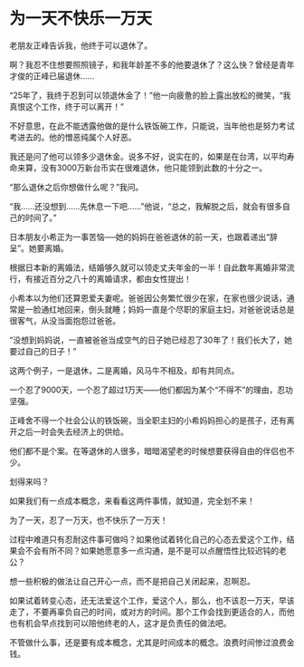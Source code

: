 # 为一天不快乐一万天

老朋友正峰告诉我，他终于可以退休了。 

啊？我忍不住想要照照镜子，和我年龄差不多的他要退休了？这么快？曾经是青年才俊的正峰已届退休…… 

“25年了，我终于忍到可以领退休金了！”他一向疲惫的脸上露出放松的微笑，“我真恨这个工作，终于可以离开！” 

不好意思，在此不能透露他做的是什么铁饭碗工作，只能说，当年他也是努力考试考进去的。他的憎恶纯属个人好恶。 

我还是问了他可以领多少退休金。说多不好，说实在的，如果是在台湾，以平均寿命来算，没有3000万新台币实在很难退休，他只能领到此数的十分之一。 

“那么退休之后你想做什么呢？”我问。 

“我……还没想到……先休息一下吧……”他说，“总之，我解脱之后，就会有很多自己的时间了。” 

日本朋友小希正为一事苦恼──她的妈妈在爸爸退休的前一天，也跟着递出“辞呈”。她要离婚。 

根据日本新的离婚法，结婚够久就可以领走丈夫年金的一半！自此数年离婚非常流行，有接近百分之八十的离婚请求，都由女性提出！ 

小希本以为他们还算恩爱夫妻呢。爸爸因公务繁忙很少在家，在家也很少说话，通常是一脸通红地回来，倒头就睡；妈妈一直是个尽职的家庭主妇，对爸爸说话总是很客气，从没当面抱怨过爸爸。 

“没想到妈妈说，一直被爸爸当成空气的日子她已经忍了30年了！我们长大了，她要过自己的日子！” 

这两个例子，一是退休，二是离婚，风马牛不相及，却有共同点。 

一个忍了9000天，一个忍了超过1万天——他们都因为某个“不得不”的理由，忍功坚强。 

正峰舍不得一个社会公认的铁饭碗，当全职主妇的小希妈妈担心的是孩子，还有离开之后一时会失去经济上的供给。 

他们都不是个案。在等退休的人很多，暗暗渴望老的时候想要获得自由的伴侣也不少。 

划得来吗？ 

如果我们有一点成本概念，来看看这两件事情，就知道，完全划不来！ 

为了一天，忍了一万天，也不快乐了一万天！ 

过程中难道只有忍耐这件事可做吗？如果他试着转化自己的心态去爱这个工作，结果会不会有所不同？如果她愿意多一点沟通，是不是可以点醒悟性比较迟钝的老公？ 

想一些积极的做法让自己开心一点，而不是把自己关闭起来，忍啊忍。 

如果试着转变心态，还无法爱这个工作，爱这个人，那么，也不该忍一万天，早该走了，不要再辜负自己的时间，或对方的时间。那个工作会找到更适合的人，而他也有机会早点找到可以陪他终老的人，这才是负责任的做法吧。 

不管做什么事，还是要有成本概念，尤其是时间成本的概念。浪费时间惨过浪费金钱。